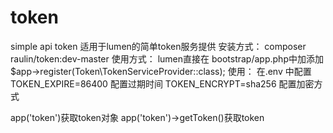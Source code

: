 # token
simple api token
适用于lumen的简单token服务提供
安装方式：
composer raulin/token:dev-master
使用方式：
lumen直接在 bootstrap/app.php中加添加  $app->register(Token\TokenServiceProvider::class);
使用：
在.env 中配置
TOKEN_EXPIRE=86400 配置过期时间
TOKEN_ENCRYPT=sha256 配置加密方式

app('token')获取token对象
app('token')->getToken()获取token

